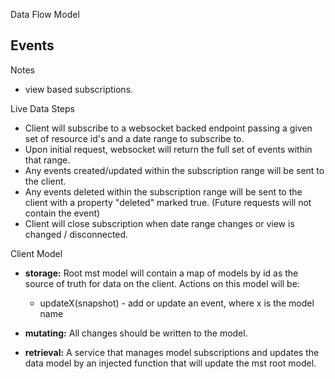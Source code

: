 Data Flow Model

## Events

Notes

- view based subscriptions.

Live Data Steps

- Client will subscribe to a websocket backed endpoint passing a given set of resource id's and a date range to subscribe to.
- Upon initial request, websocket will return the full set of events within that range.
- Any events created/updated within the subscription range will be sent to the client.
- Any events deleted within the subscription range will be sent to the client with a property "deleted" marked true. (Future requests will not contain the event)
- Client will close subscription when date range changes or view is changed / disconnected.

Client Model

- **storage:** Root mst model will contain a map of models by id as the source of truth for data on the client. Actions on this model will be:

  - updateX(snapshot) - add or update an event, where x is the model name

- **mutating:** All changes should be written to the model.

- **retrieval:** A service that manages model subscriptions and updates the data model by an injected function that will update the mst root model.
